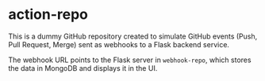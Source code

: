 # action-repo

This is a dummy GitHub repository created to simulate GitHub events (Push, Pull Request, Merge) sent as webhooks to a Flask backend service.

The webhook URL points to the Flask server in `webhook-repo`, which stores the data in MongoDB and displays it in the UI.
